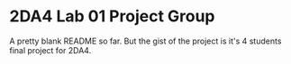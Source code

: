 2DA4 Lab 01 Project Group
=========================

A pretty blank README so far. But the gist of the project is it's 4 students final project for 2DA4.